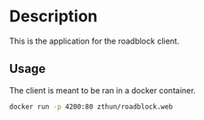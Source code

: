 # Description

This is the application for the roadblock client.

## Usage

The client is meant to be ran in a docker container.

```sh
docker run -p 4200:80 zthun/roadblock.web
```
